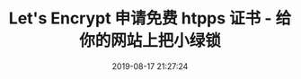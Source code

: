 ---
title: Let's Encrypt 申请免费 htpps 证书 - 给你的网站上把小绿锁
typora-root-url: ..
typora-copy-images-to: ../images
date: 2019-08-17 21:27:24
categories:
- 网站
tags:
- ssl证书
- Let's Encrypt
- nginx
---